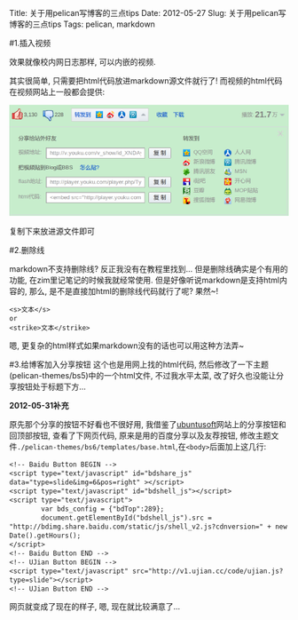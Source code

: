 Title: 关于用pelican写博客的三点tips
Date: 2012-05-27
Slug: 关于用pelican写博客的三点tips
Tags: pelican, markdown	


#1.插入视频

效果就像校内网日志那样, 可以内嵌的视频.

其实很简单, 只需要把html代码放进markdown源文件就行了! 而视频的html代码在视频网站上一般都会提供:

![](../images/./关于用pelican写博客的两点tips/pasted_image.png)

复制下来放进源文件即可


#2.删除线

markdown不支持删除线? 反正我没有在教程里找到... 但是删除线确实是个有用的功能, 在zim里记笔记的时候我就经常使用.
但是好像听说markdown是支持html内容的, 那么, 是不是直接加html的删除线代码就行了呢? 果然~!

    <s>文本</s>
    or
    <strike>文本</strike>

嗯, 更复杂的html样式如果markdown没有的话也可以用这种方法弄~

#3.给博客加入分享按钮
这个也是用网上找的html代码, 然后修改了一下主题(pelican-themes/bs5)中的一个html文件, 不过我水平太菜, 改了好久也没能让分享按钮处于标题下方...

**2012-05-31补充**

原先那个分享的按钮不好看也不很好用, 我借鉴了[ubuntusoft](http://www.ubuntusoft.com/)网站上的分享按钮和回顶部按钮, 查看了下网页代码, 原来是用的百度分享以及友荐按钮, 修改主题文件`./pelican-themes/bs6/templates/base.html`,在`<body>`后面加上这几行:

    <!-- Baidu Button BEGIN -->
    <script type="text/javascript" id="bdshare_js" data="type=slide&img=6&pos=right" ></script>
    <script type="text/javascript" id="bdshell_js"></script>
    <script type="text/javascript">
            var bds_config = {"bdTop":289};
            document.getElementById("bdshell_js").src = "http://bdimg.share.baidu.com/static/js/shell_v2.js?cdnversion=" + new Date().getHours();
    </script>
    <!-- Baidu Button END -->
    <!-- UJian Button BEGIN -->
    <script type="text/javascript" src="http://v1.ujian.cc/code/ujian.js?type=slide"></script>
    <!-- UJian Button END -->

网页就变成了现在的样子, 嗯, 现在就比较满意了...